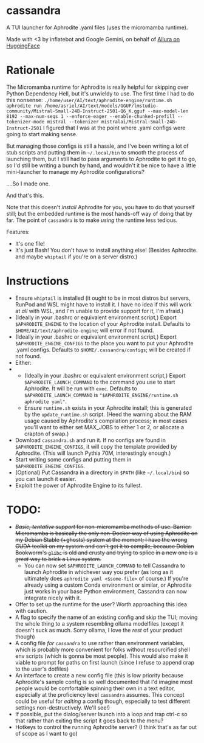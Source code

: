 # cassandra
A TUI launcher for Aphrodite .yaml files (uses the micromamba runtime).

Made with <3 by inflatebot and Google Gemini, on behalf of [Allura on HuggingFace](https://huggingface.co/allura-org)

# Rationale
The Micromamba runtime for Aphrodite is really helpful for skipping over Python Dependency Hell, but it's unwieldy to use. The first time I had to do this nonsense:
`./home/user/AI/text/aphrodite-engine/runtime.sh aphrodite run /home/asriel/AI/text/models/GGUF/lmstudio-community/Mistral-Small-24B-Instruct-2501-Q6_K.gguf --max-model-len 8192 --max-num-seqs 1 --enforce-eager --enable-chunked-prefill --tokenizer-mode mistral --tokenizer mistralai/Mistral-Small-24B-Instruct-2501`
I figured that I was at the point where .yaml configs were going to start making sense.

But managing those configs is still a hassle, and I've been writing a lot of stub scripts and putting them in `~/.local/bin` to smooth the process of launching them, but I still had to pass arguments to Aphrodite to get it to go, so I'd still be writing a bunch by hand, and wouldn't it be nice to have a little mini-launcher to manage my Aphrodite configurations?

....So I made one.

And that's this.

Note that this doesn't *install* Aphrodite for you, you have to do that yourself still; but the embedded runtime is the most hands-off way of doing that by far. The point of `cassandra` is to make *using* the runtime less tedious.

Features:
- It's one file!
- It's just Bash! You don't have to install anything else! (Besides Aphrodite. and maybe `whiptail` if you're on a server distro.)

# Instructions

- Ensure `whiptail` is installed (it ought to be in most distros but servers, RunPod and WSL might have to install it. I have no idea if this will work at *all* with WSL, and I'm unable to provide support for it, I'm afraid.)
- (Ideally in your .bashrc or equivalent environment script,) Export `$APHRODITE_ENGINE` to the location of your Aphrodite install. Defaults to `$HOME/AI/text/aphrodite-engine`; will error if not found.
- (Ideally in your .bashrc or equivalent environment script,) Export `$APHRODITE_ENGINE_CONFIGS` to the place you want to put your Aphrodite .yaml configs. Defaults to `$HOME/.cassandra/configs`; will be created if not found.
- Either:
- - (Ideally in your .bashrc or equivalent environment script,) Export `$APHRODITE_LAUNCH_COMMAND` to the command you use to start Aphrodite. It will be run with `exec`. Defaults to `$APHRODITE_LAUNCH_COMMAND` is `"$APHRODITE_ENGINE/runtime.sh aphrodite yaml"`.
  - Ensure `runtime.sh` exists in your Aphrodite install; this is generated by the `update_runtime.sh` script. (Heed the warning about the RAM usage caused by Aphrodite's compilation process; in most cases you'll want to either set MAX_JOBS to either 1 or 2, or allocate a crapton of swap.)
- Download `cassandra.sh` and run it. If no configs are found in `$APHRODITE_ENGINE_CONFIGS`, it will copy the template provided by Aphrodite. (This will launch Pythia 70M, interestingly enough.)
- Start writing some configs and putting them in `$APHRODITE_ENGINE_CONFIGS`.
- (Optional) Put Cassandra in a directory in `$PATH` (like `~/.local/bin`) so you can launch it easier.
- Exploit the power of Aphrodite Engine to its fullest.


# TODO:
- ~~*Basic, tentative support* for non-micromamba methods of use. Barrier: Micromamba is basically the only non-Docker way of using Aphrodite on my Debian Stable (+ghosts) system at the moment; I have the wrong CUDA toolkit on my system and can't get it to compile, because Debian Bookworm's `glibc` is old and crusty and trying to splice in a new one is a *great* way to brick a Linux system.~~
  - You can now set `$APHRODITE_LAUNCH_COMMAND` to tell Cassandra to launch Aphrodite in whichever way you prefer (as long as it ultimately does `aphrodite yaml <$some-file>` of course.) If you're already using a custom Conda environment or similar, or Aphrodite just works in your base Python environment, Cassandra can now integrate nicely with it.
- Offer to set up the runtime for the user? Worth approaching this idea with caution.
- A flag to specify the name of an existing config and skip the TUI; moving the whole thing to a system resembling ollama modelfiles (except it doesn't suck as much. Sorry ollama, I love the *rest* of your product though)
- A config file *for `cassandra`* to use rather than environment variables, which is probably more convenient for folks without resourcified shell env scripts (which is gonna be most people). This would also make it viable to prompt for paths on first launch (since I refuse to append crap to the user's dotfiles)
- An interface to create a new config file (this is low priority because Aphrodite's sample config is so well documented that I'd imagine most people would be comfortable spinning their own in a text editor, especially at the proficiency level `cassandra` assumes. This concept could be useful for *editing* a config though, especially to test different settings non-destructively. We'll see!)
- If possible, put the dialog/server launch into a loop and trap ctrl-c so that rather than exiting the script it goes back to the menu?
- Hotkeys to control the running Aphrodite server? (I think that's as far out of scope as I want to go)
